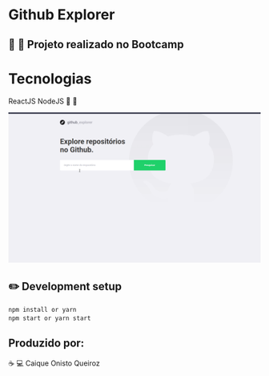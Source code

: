 # Github Explorer

## :rocket: :rocket: Projeto realizado no Bootcamp

# Tecnologias

ReactJS NodeJS :purple_heart: :purple_heart:

<img src="img/githubexplorer.gif" alt="drawing" width="900"/>

## :pencil2: Development setup

```sh
npm install or yarn
npm start or yarn start
```
## Produzido por:
:coffee: :computer: Caique Onisto Queiroz
